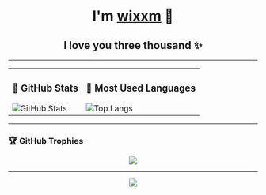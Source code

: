 <h1 align="center">
  <b>I'm <a href="https://t.me/WkjxT" target="_blank">wixxm</a> 👋</b>
</h1>

<h2 align="center">
  <b>I love you three thousand ✨</b>
</h2>

---

<div align="center">
  <table>
    <tr>
      <td>
        <h3>🌟 GitHub Stats</h3>
        <img src="https://github-readme-stats.vercel.app/api?username=wixxm&show_icons=true&theme=tokyonight&hide_border=true" alt="GitHub Stats" />
      </td>
      <td>
        <h3>🎯 Most Used Languages</h3>
        <img src="https://github-readme-stats.vercel.app/api/top-langs/?username=wixxm&layout=compact&theme=onedark&hide_border=true" alt="Top Langs" />
      </td>
    </tr>
  </table>
</div>

---

### 🏆 GitHub Trophies
<p align="center">
  <img src="https://github-profile-trophy.vercel.app/?username=wixxm&theme=onedark&no-bg=true&no-frame=true" />
</p>

---

<p align="center">
  <img src="https://profile-counter.glitch.me/wixxm/count.svg" />
</p>

